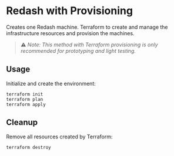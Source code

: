 # Redash with Provisioning

Creates one Redash machine. Terraform to create and manage the infrastructure resources and provision the machines.

> :warning: _Note: This method with Terraform provisioning is only recommended for prototyping and light testing._

## Usage

Initialize and create the environment:

```
terraform init
terraform plan
terraform apply
```

## Cleanup

Remove all resources created by Terraform:

```
terraform destroy
```
